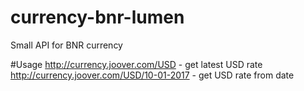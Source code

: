 # currency-bnr-lumen
Small API for BNR currency

#Usage
http://currency.joover.com/USD - get latest USD rate
http://currency.joover.com/USD/10-01-2017 - get USD rate from date
